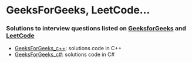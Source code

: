 # GeeksForGeeks, LeetCode...

### Solutions to interview questions listed on [GeeksforGeeks](https://www.geeksforgeeks.org/company-interview-corner/) and [LeetCode](https://leetcode.com/)

- [GeeksForGeeks_c++](https://github.com/kasha01/comp-programing/tree/master/geeks4geeks/_c%2B%2B): solutions code in C++
- [GeeksForGeeks_c#](https://github.com/kasha01/comp-programing/tree/master/geeks4geeks/_csharp): solutions code in C#
